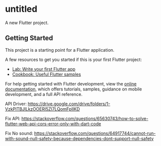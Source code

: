 # untitled

A new Flutter project.

## Getting Started

This project is a starting point for a Flutter application.

A few resources to get you started if this is your first Flutter project:

- [Lab: Write your first Flutter app](https://docs.flutter.dev/get-started/codelab)
- [Cookbook: Useful Flutter samples](https://docs.flutter.dev/cookbook)

For help getting started with Flutter development, view the
[online documentation](https://docs.flutter.dev/), which offers tutorials,
samples, guidance on mobile development, and a full API reference.

API Driver: https://drive.google.com/drive/folders/1-VzkPlTBJlLkzOOERI5ZI7LQomFpIIKD

Fix API: https://stackoverflow.com/questions/65630743/how-to-solve-flutter-web-api-cors-error-only-with-dart-code

Fix No sound: https://stackoverflow.com/questions/64917744/cannot-run-with-sound-null-safety-because-dependencies-dont-support-null-safety
